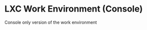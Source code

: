 LXC Work Environment (Console)
==============================

Console only version of the work environment
